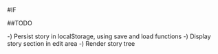 #IF

##TODO

-) Persist story in localStorage, using save and load functions
-) Display story section in edit area
-) Render story tree